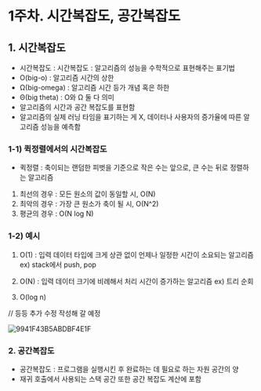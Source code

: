# 1주차. 시간복잡도, 공간복잡도

## 1. 시간복잡도
- 시간복잡도 : 시간복잡도 : 알고리즘의 성능을 수학적으로 표현해주는 표기법
- O(big-o) : 알고리즘 시간의 상한
- Ω(big-omega) : 알고리즘 시간 등가 개념 혹은 하한
- Θ(big theta) : O와 Ω 둘 다 의미
- 알고리즘의 시간과 공간 복잡도를 표현함
- 알고리즘의 실제 러닝 타임을 표기하는 게 X, 데이터나 사용자의 증가율에 따른 알고리즘 성능을 예측함

### 1-1) 퀵정렬에서의 시간복잡도
- 퀵정렬 : 축이되는 랜덤한 피벗을 기준으로 작은 수는 앞으로, 큰 수는 뒤로 정렬하는 알고리즘
1) 최선의 경우 : 모든 원소의 값이 동일할 시, O(N)
2) 최악의 경우 : 가장 큰 원소가 축이 될 시, O(N^2)
3) 평균의 경우 : O(N log N) 

### 1-2) 예시
1) O(1)
: 입력 데이터 타입에 크게 상관 없이 언제나 일정한 시간이 소요되는 알고리즘
ex) stack에서 push, pop

2) O(N)
: 입력 데이터 크기에 비례해서 처리 시간이 증가하는 알고리즘
ex) 트리 순회

3) O(log n)

// 등등 추가 수정 작성해 갈 예정

![9941F43B5ABDBF4E1F](https://user-images.githubusercontent.com/62649658/158054300-46e167a6-a7be-48d7-9bae-5935e4945659.png)

### 2. 공간복잡도
- 공간복잡도 : 프로그램을 실행시킨 후 완료하는 데 필요로 하는 자원 공간의 양
- 재귀 호출에서 사용되는 스택 공간 또한 공간 복잡도 계산에 포함
